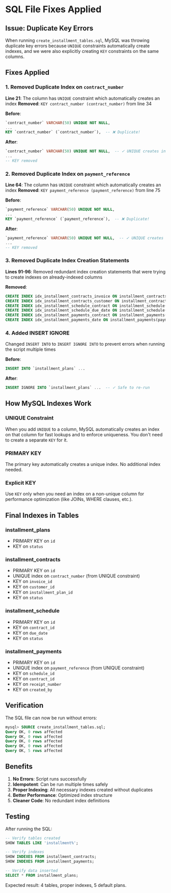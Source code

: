# SQL File Fixes Applied

## Issue: Duplicate Key Errors

When running `create_installment_tables.sql`, MySQL was throwing duplicate key errors because `UNIQUE` constraints automatically create indexes, and we were also explicitly creating `KEY` constraints on the same columns.

## Fixes Applied

### 1. Removed Duplicate Index on `contract_number`
**Line 21**: The column has `UNIQUE` constraint which automatically creates an index
**Removed**: `KEY contract_number (contract_number)` from line 34

**Before**:
```sql
`contract_number` VARCHAR(50) UNIQUE NOT NULL,
...
KEY `contract_number` (`contract_number`),  -- ❌ Duplicate!
```

**After**:
```sql
`contract_number` VARCHAR(50) UNIQUE NOT NULL,  -- ✓ UNIQUE creates index automatically
...
-- KEY removed
```

### 2. Removed Duplicate Index on `payment_reference`
**Line 64**: The column has `UNIQUE` constraint which automatically creates an index
**Removed**: `KEY payment_reference (payment_reference)` from line 75

**Before**:
```sql
`payment_reference` VARCHAR(50) UNIQUE NOT NULL,
...
KEY `payment_reference` (`payment_reference`),  -- ❌ Duplicate!
```

**After**:
```sql
`payment_reference` VARCHAR(50) UNIQUE NOT NULL,  -- ✓ UNIQUE creates index automatically
...
-- KEY removed
```

### 3. Removed Duplicate Index Creation Statements
**Lines 91-96**: Removed redundant index creation statements that were trying to create indexes on already-indexed columns

**Removed**:
```sql
CREATE INDEX idx_installment_contracts_invoice ON installment_contracts(invoice_id);  -- ❌ Already has KEY
CREATE INDEX idx_installment_contracts_customer ON installment_contracts(customer_id);  -- ❌ Already has KEY
CREATE INDEX idx_installment_schedule_contract ON installment_schedule(contract_id);  -- ❌ Already has KEY
CREATE INDEX idx_installment_schedule_due_date ON installment_schedule(due_date, status);  -- ❌ Already has keys
CREATE INDEX idx_installment_payments_contract ON installment_payments(contract_id);  -- ❌ Already has KEY
CREATE INDEX idx_installment_payments_date ON installment_payments(payment_date);  -- ❌ No key needed
```

### 4. Added INSERT IGNORE
Changed `INSERT INTO` to `INSERT IGNORE INTO` to prevent errors when running the script multiple times

**Before**:
```sql
INSERT INTO `installment_plans` ...
```

**After**:
```sql
INSERT IGNORE INTO `installment_plans` ...  -- ✓ Safe to re-run
```

## How MySQL Indexes Work

### UNIQUE Constraint
When you add `UNIQUE` to a column, MySQL automatically creates an index on that column for fast lookups and to enforce uniqueness. You don't need to create a separate `KEY` for it.

### PRIMARY KEY
The primary key automatically creates a unique index. No additional index needed.

### Explicit KEY
Use `KEY` only when you need an index on a non-unique column for performance optimization (like JOINs, WHERE clauses, etc.).

## Final Indexes in Tables

### installment_plans
- PRIMARY KEY on `id`
- KEY on `status`

### installment_contracts
- PRIMARY KEY on `id`
- UNIQUE index on `contract_number` (from UNIQUE constraint)
- KEY on `invoice_id`
- KEY on `customer_id`
- KEY on `installment_plan_id`
- KEY on `status`

### installment_schedule
- PRIMARY KEY on `id`
- KEY on `contract_id`
- KEY on `due_date`
- KEY on `status`

### installment_payments
- PRIMARY KEY on `id`
- UNIQUE index on `payment_reference` (from UNIQUE constraint)
- KEY on `schedule_id`
- KEY on `contract_id`
- KEY on `receipt_number`
- KEY on `created_by`

## Verification

The SQL file can now be run without errors:
```sql
mysql> SOURCE create_installment_tables.sql;
Query OK, 0 rows affected
Query OK, 0 rows affected
Query OK, 0 rows affected
Query OK, 0 rows affected
Query OK, 5 rows affected
```

## Benefits

1. **No Errors**: Script runs successfully
2. **Idempotent**: Can be run multiple times safely
3. **Proper Indexing**: All necessary indexes created without duplicates
4. **Better Performance**: Optimized index structure
5. **Cleaner Code**: No redundant index definitions

## Testing

After running the SQL:
```sql
-- Verify tables created
SHOW TABLES LIKE 'installment%';

-- Verify indexes
SHOW INDEXES FROM installment_contracts;
SHOW INDEXES FROM installment_payments;

-- Verify data inserted
SELECT * FROM installment_plans;
```

Expected result: 4 tables, proper indexes, 5 default plans.

